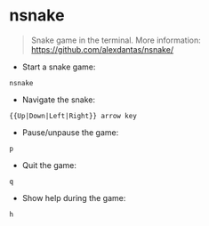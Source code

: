 # nsnake

> Snake game in the terminal.
> More information: <https://github.com/alexdantas/nsnake/>

- Start a snake game:

`nsnake`

- Navigate the snake:

`{{Up|Down|Left|Right}} arrow key`

- Pause/unpause the game:

`p`

- Quit the game:

`q`

- Show help during the game:

`h`
